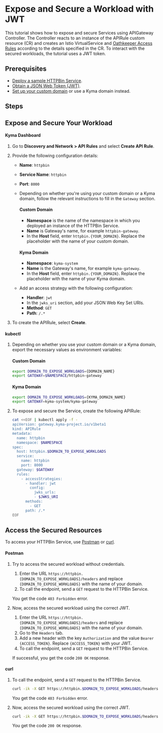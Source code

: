 # Expose and Secure a Workload with JWT

This tutorial shows how to expose and secure Services using APIGateway Controller. The Controller reacts to an instance of the APIRule custom resource (CR) and creates an Istio VirtualService and [Oathkeeper Access Rules](https://www.ory.sh/docs/oathkeeper/api-access-rules) according to the details specified in the CR. To interact with the secured workloads, the tutorial uses a JWT token.

## Prerequisites

* [Deploy a sample HTTPBin Service](../01-00-create-workload.md).
* [Obtain a JSON Web Token (JWT)](./01-51-get-jwt.md).
* [Set up your custom domain](../01-10-setup-custom-domain-for-workload.md) or use a Kyma domain instead.

## Steps

## Expose and Secure Your Workload

<!-- tabs:start -->
#### **Kyma Dashboard**

1. Go to **Discovery and Network > API Rules** and select **Create API Rule**. 
2. Provide the following configuration details:
    - **Name**: `httpbin`
    - **Service Name**: `httpbin`
    - **Port**: `8000`
    - Depending on whether you're using your custom domain or a Kyma domain, follow the relevant instructions to fill in the `Gateway` section.
      <!-- tabs:start -->
      #### **Custom Domain**
      - **Namespace** is the name of the namespace in which you deployed an instance of the HTTPBin Service. 
      - **Name** is Gateway's name, for example `httpbin-gateway`. 
      - In the **Host** field, enter `httpbin.{YOUR_DOMAIN}`. Replace the placeholder with the name of your custom domain.

      #### **Kyma Domain**
      - **Namespace**: `kyma-system`
      - **Name** is the Gateway's name, for example `kyma-gateway`. 
      - In the **Host** field, enter `httpbin.{YOUR_DOMAIN}`. Replace the placeholder with the name of your Kyma domain.
      <!-- tabs:end -->
    - Add an access strategy with the following configuration:
      - **Handler**: `jwt`
      - In the `jwks_uri` section, add your JSON Web Key Set URIs.
      - **Method**: `GET`
      - **Path**: `/.*`

3. To create the APIRule, select **Create**.  

#### **kubectl**

1. Depending on whether you use your custom domain or a Kyma domain, export the necessary values as environment variables:
  
    <!-- tabs:start -->
    #### **Custom Domain**
        
    ```bash
    export DOMAIN_TO_EXPOSE_WORKLOADS={DOMAIN_NAME}
    export GATEWAY=$NAMESPACE/httpbin-gateway
    ```
    #### **Kyma Domain**

    ```bash
    export DOMAIN_TO_EXPOSE_WORKLOADS={KYMA_DOMAIN_NAME}
    export GATEWAY=kyma-system/kyma-gateway
    ```
    <!-- tabs:end --> 

2. To expose and secure the Service, create the following APIRule:
    
    ```bash
    cat <<EOF | kubectl apply -f -
    apiVersion: gateway.kyma-project.io/v1beta1
    kind: APIRule
    metadata:
      name: httpbin
      namespace: $NAMESPACE
    spec:
      host: httpbin.$DOMAIN_TO_EXPOSE_WORKLOADS   
      service:
        name: httpbin
        port: 8000
      gateway: $GATEWAY
      rules:
        - accessStrategies:
          - handler: jwt
            config:
              jwks_urls:
              - $JWKS_URI
          methods:
            - GET
          path: /.*
    EOF
    ```
<!-- tabs:end -->

## Access the Secured Resources

To access your HTTPBin Service, use [Postman](https://www.postman.com) or [curl](https://curl.se).

<!-- tabs:start -->
#### **Postman**

1. Try to access the secured workload without credentials.
    1. Enter the URL `https://httpbin.{DOMAIN_TO_EXPOSE_WORKLOADS}/headers` and replace `{DOMAIN_TO_EXPOSE_WORKLOADS}` with the name of your domain. 
    2. To call the endpoint, send a `GET` request to the HTTPBin Service. 

    You get the code `403 Forbidden` error.

2. Now, access the secured workload using the correct JWT.
    1. Enter the URL `https://httpbin.{DOMAIN_TO_EXPOSE_WORKLOADS}/headers` and replace `{DOMAIN_TO_EXPOSE_WORKLOADS}` with the name of your domain. 
    2. Go to the `Headers` tab. 
    3. Add a new header with the key `Authorization` and the value `Bearer {ACCESS_TOKEN}`. Replace `{ACCESS_TOKEN}` with your JWT.
    4. To call the endpoint, send a `GET` request to the HTTPBin Service. 

    If successful, you get the code `200 OK` response.


#### **curl**

1. To call the endpoint, send a `GET` request to the HTTPBin Service.

    ```bash
    curl -ik -X GET https://httpbin.$DOMAIN_TO_EXPOSE_WORKLOADS/headers
    ```
    You get the code `403 Forbidden` error.

2. Now, access the secured workload using the correct JWT.

    ```bash
    curl -ik -X GET https://httpbin.$DOMAIN_TO_EXPOSE_WORKLOADS/headers --header "Authorization:Bearer $ACCESS_TOKEN"
    ```
    You get the code `200 OK` response.
<!-- tabs:end -->